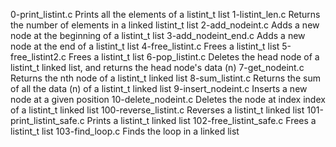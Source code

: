 0-print_listint.c 	Prints all the elements of a listint_t list
1-listint_len.c 	Returns the number of elements in a linked listint_t list
2-add_nodeint.c 	Adds a new node at the beginning of a listint_t list
3-add_nodeint_end.c 	Adds a new node at the end of a listint_t list
4-free_listint.c 	Frees a listint_t list
5-free_listint2.c 	Frees a listint_t list
6-pop_listint.c 	Deletes the head node of a listint_t linked list, and returns the head node's data (n)
7-get_nodeint.c 	Returns the nth node of a listint_t linked list
8-sum_listint.c 	Returns the sum of all the data (n) of a listint_t linked list
9-insert_nodeint.c 	Inserts a new node at a given position
10-delete_nodeint.c 	Deletes the node at index index of a listint_t linked list
100-reverse_listint.c 	Reverses a listint_t linked list
101-print_listint_safe.c 	Prints a listint_t linked list
102-free_listint_safe.c 	Frees a listint_t list
103-find_loop.c 	Finds the loop in a linked list
